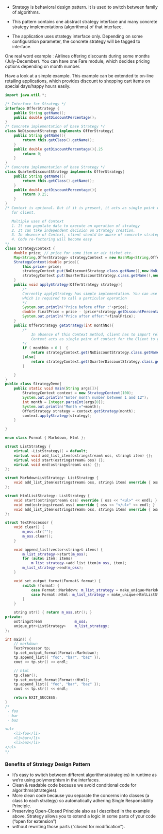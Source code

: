 - Strategy is behavioral design pattern. It is used to switch between family of algorithms.

- This pattern contains one abstract strategy interface and many concrete strategy implementations (algorithms) of that interface.

- The application uses strategy interface only. Depending on some configuration parameter, the concrete strategy will be tagged to interface.

One real word example : Airlines offering discounts during some months (July-December). You can have one Fare module, which decides pricing options depending on month number.

Have a look at a simple example. This example can be extended to on-line retailing applications, which provides discount to shopping cart items on special days/happy hours easily.

```java
import java.util.*;

/* Interface for Strategy */
interface OfferStrategy {
    public String getName();
    public double getDiscountPercentage();
}
/* Concrete implementation of base Strategy */
class NoDiscountStrategy implements OfferStrategy{
    public String getName(){
        return this.getClass().getName();
    }
    public double getDiscountPercentage(){.25
        return 0;
    }
}
/* Concrete implementation of base Strategy */
class QuarterDiscountStrategy implements OfferStrategy{
    public String getName(){
        return this.getClass().getName();
    }
    public double getDiscountPercentage(){
        return 0.25;
    }
}
/* Context is optional. But if it is present, it acts as single point of contact
   for client. 

   Multiple uses of Context
   1. It can populate data to execute an operation of strategy
   2. It can take independent decision on Strategy creation. 
   3. In absence of Context, client should be aware of concrete strategies. Context acts a wrapper and hides internals
   4. Code re-factoring will become easy
*/
class StrategyContext {
    double price; // price for some item or air ticket etc.
    Map<String,OfferStrategy> strategyContext = new HashMap<String,OfferStrategy>();
    StrategyContext(double price){
        this.price= price;
        strategyContext.put(NoDiscountStrategy.class.getName(),new NoDiscountStrategy());
        strategyContext.put(QuarterDiscountStrategy.class.getName(),new QuarterDiscountStrategy());        
    }
    public void applyStrategy(OfferStrategy strategy){
        /* 
        Currently applyStrategy has simple implementation. You can use Context for populating some more information,
        which is required to call a particular operation            
        */
        System.out.println("Price before offer :"+price);
        double finalPrice = price - (price*strategy.getDiscountPercentage());
        System.out.println("Price after offer:"+finalPrice);
    }
    public OfferStrategy getStrategy(int monthNo){
        /*
            In absence of this Context method, client has to import relevant concrete Strategies everywhere.
            Context acts as single point of contact for the Client to get relevant Strategy
        */
        if ( monthNo < 6 )  {
            return strategyContext.get(NoDiscountStrategy.class.getName());
        }else{
            return strategyContext.get(QuarterDiscountStrategy.class.getName());
        }

    }
}
public class StrategyDemo{    
    public static void main(String args[]){
        StrategyContext context = new StrategyContext(100);
        System.out.println("Enter month number between 1 and 12");
        int month = Integer.parseInt(args[0]);
        System.out.println("Month ="+month);
        OfferStrategy strategy = context.getStrategy(month);
        context.applyStrategy(strategy);
    }

}
```

```cpp
enum class Format { Markdown, Html };

struct ListStrategy {
    virtual ~ListStrategy() = default;
    virtual void add_list_item(ostringstream& oss, string& item) {};
    virtual void start(ostringstream& oss) {};
    virtual void end(ostringstream& oss) {};
};

struct MarkdownListStrategy: ListStrategy {
    void add_list_item(ostringstream& oss, string& item) override { oss << " - " << item << endl; }
};

struct HtmlListStrategy: ListStrategy {
    void start(ostringstream& oss) override { oss << "<ul>" << endl; }
    void end(ostringstream& oss) override { oss << "</ul>" << endl; }
    void add_list_item(ostringstream& oss, string& item) override { oss << "\t<li>" << item << "</li>" << endl; }
};

struct TextProcessor {
    void clear() {
        m_oss.str("");
        m_oss.clear();
    }

    void append_list(vector<string>& items) {
        m_list_strategy->start(m_oss);
        for (auto& item: items)
            m_list_strategy->add_list_item(m_oss, item);
        m_list_strategy->end(m_oss);
    }

    void set_output_format(Format& format) {
        switch (format) {
            case Format::Markdown: m_list_strategy = make_unique<MarkdownListStrategy>(); break;
            case Format::Html: m_list_strategy = make_unique<HtmlListStrategy>(); break;
        }
    }

    string str() { return m_oss.str(); }
private:
    ostringstream               m_oss;
    unique_ptr<ListStrategy>    m_list_strategy;
};

int main() {
    // markdown
    TextProcessor tp;
    tp.set_output_format(Format::Markdown);
    tp.append_list({ "foo", "bar", "baz" });
    cout << tp.str() << endl;

    // html
    tp.clear();
    tp.set_output_format(Format::Html);
    tp.append_list({ "foo", "bar", "baz" });
    cout << tp.str() << endl;

    return EXIT_SUCCESS;
}
/*  
 - foo
 - bar
 - baz

<ul>
	<li>foo</li>
	<li>bar</li>
	<li>baz</li>
</ul>
*/
```

### Benefits of Strategy Design Pattern
- It’s easy to switch between different algorithms(strategies) in runtime as we’re using polymorphism in the interfaces.
- Clean & readable code because we avoid conditional code for algorithms(strategies).
- More clean code because you separate the concerns into classes (a class to each strategy) so automatically adhering Single Responsibility Principle.
- Preserving Open-Closed Principle also as I described in the example above, Strategy allows you to extend a logic in some parts of your code (“open for extension”)
- without rewriting those parts (“closed for modification”).

